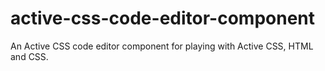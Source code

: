 # active-css-code-editor-component
An Active CSS code editor component for playing with Active CSS, HTML and CSS.
